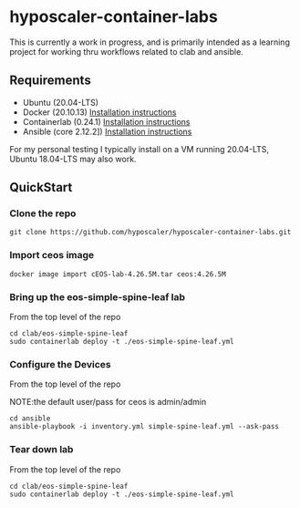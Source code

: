 # hyposcaler-container-labs

This is currently a work in progress, and is primarily intended as a learning project for working thru workflows related to clab and ansible.

## Requirements

- Ubuntu (20.04-LTS) 
- Docker (20.10.13)  [Installation instructions](https://docs.docker.com/engine/install/)
- Containerlab (0.24.1) [Installation instructions](https://containerlab.dev/install/)
- Ansible (core 2.12.2]) [Installation instructions](https://docs.ansible.com/ansible/latest/installation_guide/intro_installation.html)

For my personal testing I typically install on a VM running 20.04-LTS, Ubuntu 18.04-LTS may also work.

## QuickStart

### Clone the repo

```
git clone https://github.com/hyposcaler/hyposcaler-container-labs.git
```

### Import ceos image

```
docker image import cEOS-lab-4.26.5M.tar ceos:4.26.5M
```


### Bring up the eos-simple-spine-leaf lab

From the top level of the repo

```
cd clab/eos-simple-spine-leaf
sudo containerlab deploy -t ./eos-simple-spine-leaf.yml
```

### Configure the Devices

From the top level of the repo

NOTE:the default user/pass for ceos is admin/admin

```
cd ansible
ansible-playbook -i inventory.yml simple-spine-leaf.yml --ask-pass
```

### Tear down lab

From the top level of the repo

```
cd clab/eos-simple-spine-leaf
sudo containerlab deploy -t ./eos-simple-spine-leaf.yml
```

